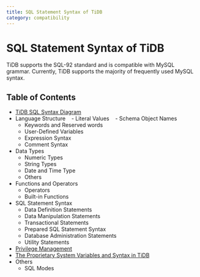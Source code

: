 ```yaml
---
title: SQL Statement Syntax of TiDB
category: compatibility
---
```


# SQL Statement Syntax of TiDB

TiDB supports the SQL-92 standard and is compatible with MySQL grammar. Currently, TiDB supports the majority of frequently used MySQL syntax.

## Table of Contents

+ [TiDB SQL Syntax Diagram](https://pingcap.github.io/sqlgram/)
+ Language Structure
    - Literal Values
    - Schema Object Names
    - Keywords and Reserved words
    - User-Defined Variables
    - Expression Syntax
    - Comment Syntax
+ Data Types
    - Numeric Types
    - String Types
    - Date and Time Type
    - Others
+ Functions and Operators
    - Operators
    - Built-in Functions
+ SQL Statement Syntax
    - Data Definition Statements
    - Data Manipulation Statements
    - Transactional Statements
    - Prepared SQL Statement Syntax
    - Database Administration Statements
    - Utility Statements
+ [Privilege Management](privilege.md)
+ [The Proprietary System Variables and Syntax in TiDB](tidb-specific.md)
+ Others
    - SQL Modes